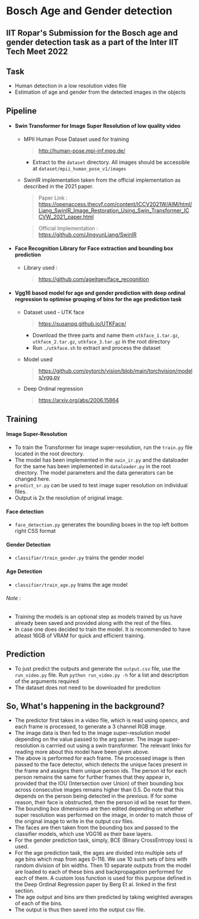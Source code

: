 # Bosch Age and Gender detection

## IIT Ropar's Submission for the Bosch age and gender detection task as a part of the Inter IIT Tech Meet 2022


## Task

- Human detection in a low resolution video file
- Estimation of age and gender from the detected images in the objects

## Pipeline

- ####  Swin Transformer for Image Super Resolution of low quality video
    - MPII Human Pose Dataset used for training 
        > http://human-pose.mpi-inf.mpg.de/   
      - Extract to the `dataset` directory. All images should be accessible at `dataset/mpii_human_pose_v1/images`

    - SwinIR implementation taken from the official implementation as described in the 2021 paper.
         > Paper Link : 
          https://openaccess.thecvf.com/content/ICCV2021W/AIM/html/Liang_SwinIR_Image_Restoration_Using_Swin_Transformer_ICCVW_2021_paper.html

         > Official Implementation : https://github.com/JingyunLiang/SwinIR

- ####  Face Recognition Library for Face extraction and bounding box prediction
    - Library used :
        >https://github.com/ageitgey/face_recognition

- ####  Vgg16 based model for age and gender prediction with deep ordinal regression to optimise grouping of bins for the age prediction task
    - Dataset used - UTK face
       > https://susanqq.github.io/UTKFace/
       - Download the three parts and name them `utkface_1.tar.gz`, `utkface_2.tar.gz`, `utkface_3.tar.gz` in the root directory
       - Run `./utkface.sh` to extract and process the dataset
    - Model used  
      >https://github.com/pytorch/vision/blob/main/torchvision/models/vgg.py 

    - Deep Ordinal regression 
      >https://arxiv.org/abs/2006.15864

## Training

#### Image Super-Resolution
- To train the Transformer for image super-resolution, run the `train.py` file located in the root directory. 
- The model has been implemented in the `swin_ir.py` and the dataloader for the same has been implemented in `dataloader.py` in the root directory. The model parameters and the data generators can be changed here.
- `predict_sr.py` can be used to test image super resolution on individual files.
- Output is 2x the resolution of original image.

#### Face detection
- `face_detection.py` generates the bounding boxes in the top left bottom right CSS format

#### Gender Detection
- `classifier/train_gender.py` trains the gender model

#### Age Detection
- `classifier/train_age.py` trains the age model

###### Note :
- Training the models is an optional step as models trained by us have already been saved and provided along with the rest of the files. 
- In case one does decided to train the model. It is recommended to have atleast 16GB of VRAM for quick and efficient training.

## Prediction
- To just predict the outputs and generate the `output.csv` file, use the `run_video.py` file. Run `python run_video.py -h` for a list
  and description of the arguments required
- The dataset does not need to be downloaded for prediction

## So, What's happening in the background?

- The predictor first takes in a video file, which is read using opencv, and each frame is processed, to generate a 3 channel RGB image.
- The image data is then fed to the image super-resolution model depending on the value passed to the arg parser. The image super-resolution is carrried out using a swin transformer. The relevant links for reading more about this model have been given above.
- The above is performed for each frame. The processed image is then passed to the face detector, which detects the unique faces present in the frame and assigns them unique person ids. The person id for each person remains the same for further frames that they appear in, provided that the IOU (Intersection over Union) of their bounding box across consecutive images remains higher than 0.5. Do note that this depends on the person being detected in the previous. If for some reason, their face is obstructed, then the person id wil be reset for them.
- The bounding box dimensions are then edited depending on whether super resolution was performed on the image, in order to match those of the original image to write in the output csv files.
- The faces are then taken from the bounding box and passed to the classifier models, which use VGG16 as their base layers.
- For the gender prediction task, simply, BCE (Binary CrossEntropy loss) is used.
- For the age prediction task, the ages are divided into multiple sets of age bins which map from ages 0-116. We use 10 such sets of bins with random division of bin widths. Then 10 separate outputs from the model are loaded to each of these bins and backpropagation performed for each of them. A custom loss function is used for this purpose defined in the Deep Ordinal Regression paper by Berg Et al. linked in the first section.
- The age output and bins are then predicted by taking weighted averages of each of the bins.
- The output is thus then saved into the output csv file.

